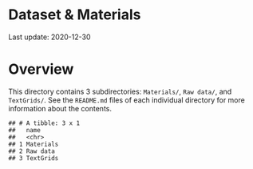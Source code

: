 Dataset & Materials
================

Last update: 2020-12-30

# Overview

This directory contains 3 subdirectories: `Materials/`, `Raw data/`, and
`TextGrids/`. See the `README.md` files of each individual directory for
more information about the contents.

    ## # A tibble: 3 x 1
    ##   name     
    ##   <chr>    
    ## 1 Materials
    ## 2 Raw data 
    ## 3 TextGrids
